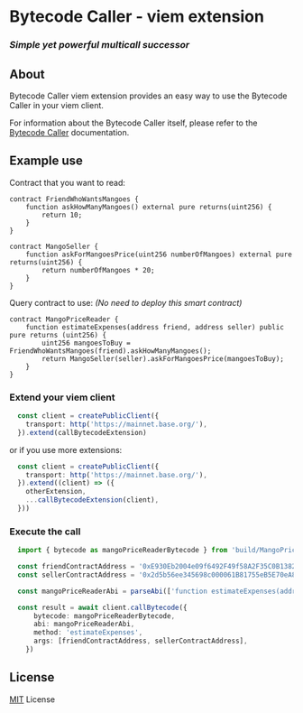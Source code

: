 # Bytecode Caller - viem extension

### *Simple yet powerful multicall successor*

## About

Bytecode Caller viem extension provides an easy way to use the Bytecode Caller in your viem client.

For information about the Bytecode Caller itself, please refer to the [Bytecode Caller](../core/README.md) documentation.

## Example use

Contract that you want to read:

```solidity
contract FriendWhoWantsMangoes {
    function askHowManyMangoes() external pure returns(uint256) {
        return 10;
    }
}

contract MangoSeller {
    function askForMangoesPrice(uint256 numberOfMangoes) external pure returns(uint256) {
        return numberOfMangoes * 20;
    }
}
```

Query contract to use: *(No need to deploy this smart contract)*

```solidity
contract MangoPriceReader {
    function estimateExpenses(address friend, address seller) public pure returns (uint256) {
        uint256 mangoesToBuy = FriendWhoWantsMangoes(friend).askHowManyMangoes();
        return MangoSeller(seller).askForMangoesPrice(mangoesToBuy);
    }
}
```

### Extend your viem client

```typescript
  const client = createPublicClient({
    transport: http('https://mainnet.base.org/'),
  }).extend(callBytecodeExtension)
```

or if you use more extensions:

```typescript
  const client = createPublicClient({
    transport: http('https://mainnet.base.org/'),
  }).extend((client) => ({
    otherExtension,
    ...callBytecodeExtension(client),
  }))
```

### Execute the call

```typescript
  import { bytecode as mangoPriceReaderBytecode } from 'build/MangoPriceReader.sol/MangoPriceReader.json'

  const friendContractAddress = '0xE930Eb2004e09f6492F49f58A2F35C0B1382c68C'
  const sellerContractAddress = '0x2d5b56ee345698c000061B81755eB5E70eA8DEa1'

  const mangoPriceReaderAbi = parseAbi(['function estimateExpenses(address, address) external view returns (uint256)'])

  const result = await client.callBytecode({
      bytecode: mangoPriceReaderBytecode,
      abi: mangoPriceReaderAbi,
      method: 'estimateExpenses',
      args: [friendContractAddress, sellerContractAddress],
    })
```

## License

[MIT](LICENSE.md) License
